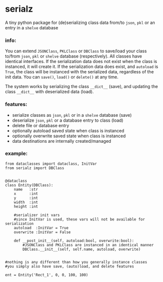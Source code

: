# serialz
A tiny python package for (de)serializing class data from/to `json`, `pkl` or an entry in a `shelve` database


### info:
You can extend `JSONClass`, `PKLClass` or `DBClass` to save/load your class to/from `json`, `pkl` or `shelve` database (respectively). All classes have identical interfaces. If the serialization data does not exist when the class is instanced, it will create it. If the serialization data does exist, and `autoload` is `True`, the class will be instanced with the serialized data, regardless of the init data. You can `save()`, `load()` or `delete()` at any time.

The system works by serializing the class `__dict__` (save), and updating the class `__dict__` with deserialized data (load).


### features:
* serialize classes as `json`, `pkl` or in a `shelve` database (save)
* deserialize `json`, `pkl` or a database entry to class       (load)
* delete file or database entry 
* optionally autoload saved state when class is instanced
* optionally overwrite saved state when class is instanced
* data destinations are internally created/managed


### example:

```python3
from dataclasses import dataclass, InitVar
from serialz import DBClass


@dataclass
class Entity(DBClass):
    name   :str
    x      :int
    y      :int
    width  :int
    height :int
    
    #serializer init vars
    #since InitVar is used, these vars will not be available for serialization
    autoload  :InitVar = True
    overwrite :InitVar = False
    
    def __post_init__(self, autoload:bool, overwrite:bool):
        #JSONClass and PKLClass are instanced in an identical manner
        DBClass.__init__(self, self.name, autoload, overwrite)
        
        
#nothing is any different than how you generally instance classes
#you simply also have save, (auto)load, and delete features

ent = Entity('Rect_1', 0, 0, 100, 100)
```


